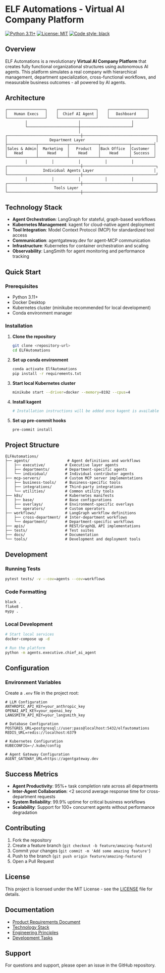 # ELF Automations - Virtual AI Company Platform

[![Python 3.11+](https://img.shields.io/badge/python-3.11+-blue.svg)](https://www.python.org/downloads/)
[![License: MIT](https://img.shields.io/badge/License-MIT-yellow.svg)](https://opensource.org/licenses/MIT)
[![Code style: black](https://img.shields.io/badge/code%20style-black-000000.svg)](https://github.com/psf/black)

## Overview

ELF Automations is a revolutionary **Virtual AI Company Platform** that creates fully functional organizational structures using autonomous AI agents. This platform simulates a real company with hierarchical management, department specialization, cross-functional workflows, and measurable business outcomes - all powered by AI agents.

## Architecture

```
┌─────────────────┐    ┌─────────────────┐    ┌─────────────────┐
│   Human Execs   │    │  Chief AI Agent │    │   Dashboard     │
└─────────────────┘    └─────────────────┘    └─────────────────┘
         │                       │                       │
         └───────────────────────┼───────────────────────┘
                                 │
┌─────────────────────────────────┼─────────────────────────────────┐
│                   Department Layer                                │
├─────────────┬─────────────┬─────────────┬─────────────┬──────────┤
│Sales & Admin│  Marketing  │   Product   │Back Office  │Customer  │
│   Head      │    Head     │    Head     │    Head     │ Success  │
└─────────────┴─────────────┴─────────────┴─────────────┴──────────┘
         │           │           │           │           │
┌─────────────────────────────────┼─────────────────────────────────┐
│                Individual Agents Layer                           │
└─────────────────────────────────┼─────────────────────────────────┘
         │           │           │           │           │
┌─────────────────────────────────┼─────────────────────────────────┐
│                     Tools Layer                                   │
└─────────────────────────────────┼─────────────────────────────────┘
```

## Technology Stack

- **Agent Orchestration**: LangGraph for stateful, graph-based workflows
- **Kubernetes Management**: kagent for cloud-native agent deployment
- **Tool Integration**: Model Context Protocol (MCP) for standardized tool access
- **Communication**: agentgateway.dev for agent-MCP communication
- **Infrastructure**: Kubernetes for container orchestration and scaling
- **Observability**: LangSmith for agent monitoring and performance tracking

## Quick Start

### Prerequisites

- Python 3.11+
- Docker Desktop
- Kubernetes cluster (minikube recommended for local development)
- Conda environment manager

### Installation

1. **Clone the repository**
   ```bash
   git clone <repository-url>
   cd ELFAutomations
   ```

2. **Set up conda environment**
   ```bash
   conda activate ElfAutomations
   pip install -r requirements.txt
   ```

3. **Start local Kubernetes cluster**
   ```bash
   minikube start --driver=docker --memory=8192 --cpus=4
   ```

4. **Install kagent**
   ```bash
   # Installation instructions will be added once kagent is available
   ```

5. **Set up pre-commit hooks**
   ```bash
   pre-commit install
   ```

## Project Structure

```
ELFAutomations/
├── agents/                 # Agent definitions and workflows
│   ├── executive/         # Executive layer agents
│   ├── departments/       # Department-specific agents
│   └── individual/        # Individual contributor agents
├── mcp-servers/           # Custom MCP server implementations
│   ├── business-tools/    # Business-specific tools
│   ├── integrations/      # Third-party integrations
│   └── utilities/         # Common utility tools
├── k8s/                   # Kubernetes manifests
│   ├── base/              # Base configurations
│   ├── overlays/          # Environment-specific overlays
│   └── operators/         # Custom operators
├── workflows/             # LangGraph workflow definitions
│   ├── cross-department/  # Inter-department workflows
│   └── department/        # Department-specific workflows
├── apis/                  # REST/GraphQL API implementations
├── tests/                 # Test suites
├── docs/                  # Documentation
└── tools/                 # Development and deployment tools
```

## Development

### Running Tests
```bash
pytest tests/ -v --cov=agents --cov=workflows
```

### Code Formatting
```bash
black .
flake8 .
mypy .
```

### Local Development
```bash
# Start local services
docker-compose up -d

# Run the platform
python -m agents.executive.chief_ai_agent
```

## Configuration

### Environment Variables
Create a `.env` file in the project root:

```env
# LLM Configuration
ANTHROPIC_API_KEY=your_anthropic_key
OPENAI_API_KEY=your_openai_key
LANGSMITH_API_KEY=your_langsmith_key

# Database Configuration
POSTGRES_URL=postgresql://user:pass@localhost:5432/elfautomations
REDIS_URL=redis://localhost:6379

# Kubernetes Configuration
KUBECONFIG=~/.kube/config

# Agent Gateway Configuration
AGENT_GATEWAY_URL=https://agentgateway.dev
```

## Success Metrics

- **Agent Productivity**: 95%+ task completion rate across all departments
- **Inter-Agent Collaboration**: <2 second average response time for cross-department requests
- **System Reliability**: 99.9% uptime for critical business workflows
- **Scalability**: Support for 100+ concurrent agents without performance degradation

## Contributing

1. Fork the repository
2. Create a feature branch (`git checkout -b feature/amazing-feature`)
3. Commit your changes (`git commit -m 'Add some amazing feature'`)
4. Push to the branch (`git push origin feature/amazing-feature`)
5. Open a Pull Request

## License

This project is licensed under the MIT License - see the [LICENSE](LICENSE) file for details.

## Documentation

- [Product Requirements Document](docs/PRD.md)
- [Technology Stack](docs/TECH-STACK.md)
- [Engineering Principles](docs/ENGINEERING-PRINCIPLES.md)
- [Development Tasks](docs/TASKS.md)

## Support

For questions and support, please open an issue in the GitHub repository.
